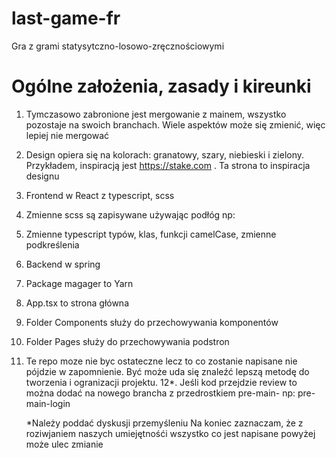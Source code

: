 # last-game-fr
Gra z grami statysytczno-losowo-zręcznościowymi

# Ogólne założenia, zasady i kireunki
1. Tymczasowo zabronione jest mergowanie z mainem, wszystko pozostaje na swoich branchach. Wiele aspektów może się zmienić, więc lepiej nie mergować
2. Design opiera się na kolorach: granatowy, szary, niebieski i zielony. Przykładem, inspiracją jest https://stake.com . Ta strona to inspiracja designu
3. Frontend w React z typescript, scss
4. Zmienne scss są zapisywane używając podłóg np: <div className={styles.style_div_tablica}></div>
5. Zmienne typescript typów, klas, funkcji camelCase, zmienne podkreślenia
6. Backend w spring
7. Package magager to Yarn
8. App.tsx to strona główna
9. Folder Components służy do przechowywania komponentów
10. Folder Pages służy do przechowywania podstron
11. Te repo moze nie byc ostateczne lecz to co zostanie napisane nie pójdzie w zapomnienie. Być może uda się znaleźć lepszą metodę do tworzenia i ogranizacji projektu.
12*. Jeśli kod przejdzie review to można dodać na nowego brancha z przedrostkiem pre-main- np: pre-main-login

    *Należy poddać dyskusji przemyśleniu
Na koniec zaznaczam, że z roziwjaniem naszych umiejętnośći wszystko co jest napisane powyżej może ulec zmianie
